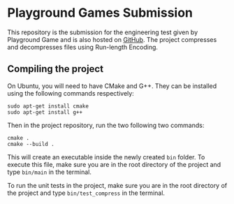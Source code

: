 # Playground Games Submission

This repository is the submission for the engineering test given by Playground Game and is also hosted on [GitHub](https://github.com/abdullaahi140/Run-length-Encoding). The project compresses and decompresses files using Run-length Encoding. 

## Compiling the project

On Ubuntu, you will need to have CMake and G++. They can be installed using the following commands respectively:

```
sudo apt-get install cmake
sudo apt-get install g++
```

Then in the project repository, run the two following two commands:

```
cmake .
cmake --build .
```

This will create an executable inside the newly created `bin` folder. To execute this file, make sure you are in the root directory of the project and type `bin/main` in the terminal. 

To run the unit tests in the project, make sure you are in the root directory of the project and type `bin/test_compress` in the terminal.